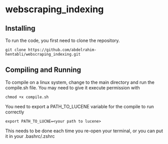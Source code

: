 # webscraping_indexing


## Installing
To run the code, you first need to clone the repository.
```
git clone https://github.com/abdelrahim-hentabli/webscraping_indexing.git
```

## Compiling and Running
To compile on a linux system, change to the main directory and run the compile.sh file. You may need to give it execute permission with
```
chmod +x compile.sh
```
You need to export a PATH_TO_LUCENE variable for the compile to run correctly
```
export PATH_TO_LUCNE=<your path to lucene>
```
This needs to be done each time you re-open your terminal, or you can put it in your .bashrc/.zshrc
